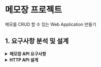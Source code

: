 # 메모장 프로젝트

메모를 CRUD 할 수 있는 Web Application 만들기

## 1. 요구사항 분석 및 설계
<details>
<summary><strong>메모장 API 요구사항</strong></summary>

1. 통신 데이터 형태는 JSON이다.
2. 각각의 메모는 식별자(id), 제목(title), 내용(contents)으로 구성되어 있다.
3. 응답을 각각의 API에 알맞게 해야 한다.
4. 메모를 생성할 수 있다. (CREATE)
    - 메모 생성 시 제목, 내용이 필요하다.
    - 생성된 데이터(식별자, 제목, 내용)가 응답된다.
5. 메모 전체 목록을 조회할 수 있다. (READ)
    - 여러 개의 데이터를 배열 형태로 한번에 응답한다.
    - 데이터가 없는 경우 비어있는 배열 형태로 응답한다.
6. 메모 하나를 조회할 수 있다. (READ)
    - 조회할 memo에 대한 식별자 id값이 필요하다.
    - 조회된 데이터가 응답된다.
    - 조회될 데이터가 없는 경우 Exception이 발생한다.
7. 메모 하나를 전체 수정(덮어쓰기)할 수 있다. (UPDATE)
    - 수정할 memo에 대한 식별자 id값이 필요하다.
    - 수정할 요청 데이터(제목, 내용)가 꼭 필요하다.
    - 수정된 데이터가 응답된다.
    - 수정될 데이터가 없는 경우 Exception이 발생한다.
8. 메모 하나의 제목을 수정(일부 수정)할 수 있다. (UPDATE)
    - 수정할 memo에 대한 식별자 id값이 필요하다.
    - 수정할 요청 데이터(제목)가 꼭 필요하다.
    - 수정된 데이터가 응답된다.
    - 수정될 데이터가 없는 경우 Exception이 발생한다.
9. 메모를 삭제할 수 있다. (DELETE)
    - 삭제할 memo에 대한 식별자 id값이 필요하다.
    - 삭제될 데이터가 없는 경우 Exception이 발생한다.
</details>

<details>
<summary><strong>HTTP API 설계</strong></summary>

| 기능           | Method   | URL               | Request                                                   | Response                                                                                                                                                                           |
| ------------ | -------- | ----------------- |-----------------------------------------------------------| ---------------------------------------------------------------------------------------------------------------------------------------------------------------------------------- |
| 메모 생성하기      | `POST`   | `/api/memos`      | `{"title": "string", "content": "string"}`          | ✔️ **201 Created**<br/>`{"id": 1, "title": "string", "content": "string"}`                                                                              |
| 메모 전체 조회하기   | `GET`    | `/api/memos`      | (없음)                                                      | ✔️ **200 OK**<br>`[{ "id": 1, "title": "string", "content": "string" }, { "id": 2, "title": "string", "content": "string" }]`<br>데이터가 없을 경우:<br>`[]` |
| 메모 단건 조회하기   | `GET`    | `/api/memos/{id}` | (없음)                                                      | ✔️ **200 OK**<br>`{"id": 1, "title": "string", "content": "string"}`<br>❌ **404 Not Found**: 해당 식별자의 메모가 존재하지 않는 경우                                    |
| 메모 수정 (덮어쓰기) | `PUT`    | `/api/memos/{id}` | `{"title": "string", "content": "string"}` | ✔️ **200 OK**<br>`{"id": 1, "title": "string", "content": "string"}`<br>❌ **404 Not Found**: 존재하지 않는 메모<br>❌ **400 Bad Request**: 필수값 누락               |
| 메모 제목 수정     | `PATCH`  | `/api/memos/{id}` | `{"title": "string"}`                   | ✔️ **200 OK**<br>`{"id": 1, "title": "string", "content": "string"}`<br>❌ **404 Not Found**: 존재하지 않는 메모<br>❌ **400 Bad Request**: 필수값 누락               |
| 메모 삭제하기      | `DELETE` | `/api/memos/{id}` | (없음)                                                      | ✔️ **200 OK**<br>❌ **404 Not Found**: 해당 식별자의 메모가 존재하지 않는 경우                                                                                                                       |
</details>

    